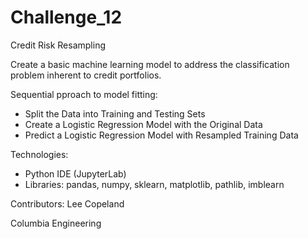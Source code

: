 # Challenge_12
Credit Risk Resampling

Create a basic machine learning model to address the classification problem inherent to credit portfolios.

Sequential pproach to model fitting:
* Split the Data into Training and Testing Sets
* Create a Logistic Regression Model with the Original Data
* Predict a Logistic Regression Model with Resampled Training Data

Technologies:
* Python IDE (JupyterLab)
* Libraries: pandas, numpy, sklearn, matplotlib, pathlib, imblearn 

Contributors:
Lee Copeland


Columbia Engineering
